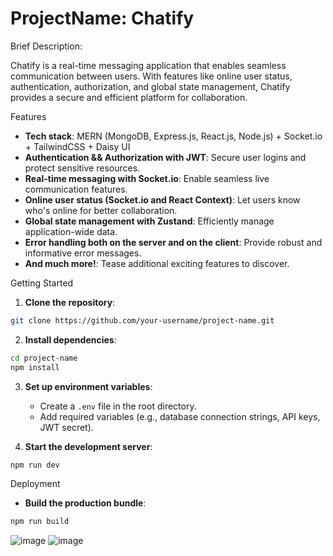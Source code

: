 # ProjectName: Chatify

Brief Description:

Chatify is a real-time messaging application that enables seamless communication between users. With features like online user status, authentication, authorization, and global state management, Chatify provides a secure and efficient platform for collaboration.

Features

- **Tech stack**: MERN (MongoDB, Express.js, React.js, Node.js) + Socket.io + TailwindCSS + Daisy UI
- **Authentication && Authorization with JWT**: Secure user logins and protect sensitive resources.
- **Real-time messaging with Socket.io**: Enable seamless live communication features.
- **Online user status (Socket.io and React Context)**: Let users know who's online for better collaboration.
- **Global state management with Zustand**: Efficiently manage application-wide data.
- **Error handling both on the server and on the client**: Provide robust and informative error messages.
- **And much more!**: Tease additional exciting features to discover.

Getting Started

1. **Clone the repository**:

```bash
git clone https://github.com/your-username/project-name.git
```

2. **Install dependencies**:

```bash
cd project-name
npm install
```

3. **Set up environment variables**:

   - Create a `.env` file in the root directory.
   - Add required variables (e.g., database connection strings, API keys, JWT secret).

4. **Start the development server**:

```bash
npm run dev
```

Deployment

- **Build the production bundle**:

```bash
npm run build
```


![image](https://github.com/user-attachments/assets/1930b95e-71a8-4cbe-9232-c10f0a61d68d)
![image](https://github.com/user-attachments/assets/9e363620-dd84-4870-bed3-648bb8d96de5)



